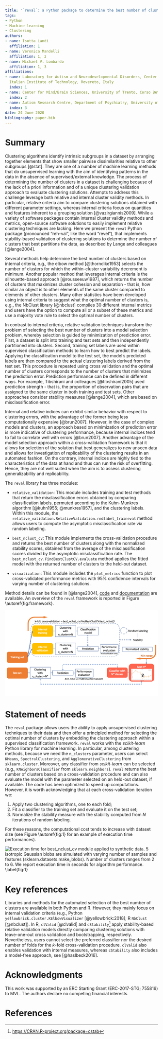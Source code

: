 ```yaml
---
title: '`reval`: a Python package to determine the best number of clusters with stability-based relative clustering validation.'
tags:
- Python
- Machine learning
- Clustering
authors:
- name: Isotta Landi
  affiliation: 1
- name: Veronica Mandelli
  affiliation: 1, 2
- name: Michael V. Lombardo
  affiliation: 1, 3
affiliations:
- name: Laboratory for Autism and Neurodevelopmental Disorders, Center for Neuroscience and Cognitive Systems @UniTn, 
  Italian Institute of Technology, Rovereto, Italy
  index: 1
- name: Center for Mind/Brain Sciences, University of Trento, Corso Bettini 84, 38068 Rovereto (TN), Italy
  index: 2
- name: Autism Research Centre, Department of Psychiatry, University of Cambridge, Cambridge, United Kingdom
  index: 3
date: 24 June 2020
bibliography: paper.bib
---
```


# Summary

Clustering algorithms identify intrinsic subgroups in a dataset by arranging together elements that show smaller 
pairwise dissimilarities relative to other subgroups [@stat]. They are one of a number of machine learning methods that 
do unsupervised learning with the aim of identifying patterns in the data in the absence of supervised/external 
knowledge. The process of determining the number of clusters in a dataset is challenging because of the lack of a 
priori information and of a unique clustering validation approach to evaluate clustering solutions. Attempts to address 
this challenge leverage both relative and internal cluster validity methods. In particular, relative criteria aim to 
compare clustering solutions obtained with different parameter settings, whereas internal criteria focus on quantities 
and features inherent to a grouping solution [@vazirgiannis2009]. While a variety of software packages contain 
internal cluster validity methods and metrics, open-source software solutions to easily implement relative clustering 
techniques are lacking. Here we present the `reval` Python package (pronounced “reh-val”, like the word “revel”), 
that implements stability-based validation of clustering solutions to determine the number of clusters that best 
partitions the data, as described by Lange and colleagues [@lange2004]. 

Several methods help determine the best number of clusters based on internal criteria, e.g., the elbow method 
[@thorndike1953] selects the number of clusters for which the within-cluster variability decrement is minimum. 
Another popular method that leverages internal criteria is the silhouette-based approach [@rousseeuw1987], 
 which returns the number of clusters that maximizes 
cluster cohesion and separation - that is, how similar an object is to other elements of the same cluster compared to 
elements of other clusters. Many other statistics have been developed using internal criteria 
to suggest what the optimal number of clusters is, e.g., the NbClust library [@nbclust] compiles 30 different 
internal metrics and users have the option to compute all or a subset of these metrics and use a majority vote rule to 
select the optimal number of clusters.

In contrast to internal criteria, relative validation techniques transform the problem of selecting the best number of 
clusters into a model selection problem, whereby selection is guided by minimization of prediction error. First, a 
dataset is split into training and test sets and then independently partitioned into clusters. Second, training set 
labels are used within supervised classification methods to learn how to best predict the labels. Applying the 
classification model to the test set, the model’s predicted labels are then compared to the actual clustering labels 
derived from the test set. This procedure is repeated using cross validation and the optimal number of clusters 
corresponds to the number of clusters that minimizes the prediction error. Prediction performance can be defined in 
different ways. For example, Tibshirani and colleagues [@tibshirani2005] used prediction strength - that is, the 
proportion of observation pairs that are assigned to the same cluster in both training and test sets. Other approaches 
consider stability measures [@lange2004], which are based on misclassification error.

Internal and relative indices can exhibit similar behavior with respect to clustering errors, with the advantage of 
the former being less computationally expensive [@brun2007]. However, in the case of complex models and clusters, an 
approach based on minimization of prediction error is more indicative of clustering performance, because internal 
indices tend to fail to correlate well with errors [@brun2007]. Another advantage of the model selection approach 
within a cross-validation framework is that it allows for selection of the solution that best generalizes to new 
unseen data and allows for investigation of replicability of the clustering results in an automated fashion. On the 
contrary, internal indices are highly tied to the characteristics of the data at hand and thus can run the risk of 
overfitting. Hence, they are not well suited when the aim is to assess clustering generalizability and replicability.

The `reval` library has three modules:

- `relative_validation`: This module includes training and test methods that return the misclassification errors 
obtained by comparing classification labels, permuted according to the Kuhn-Munkres algorithm 
[@kuhn1955; @munkres1957], and the clustering labels. Within this module, the 
`relative_validation.RelativeValidation.rndlabel_traineval` method allows users to compute the asymptotic 
misclassification rate via random labeling.

- `best_nclust_cv`: This module implements the cross-validation procedure and returns the best number of clusters 
along with the normalized stability scores, obtained from the average of the misclassification scores divided by 
the asymptotic misclassification rate. The `best_nclust_cv.FindBestClustCV.evaluate` method applies the fitted 
model with the returned number of clusters to the held-out dataset.

- `visualization`: This module includes the `plot_metrics` function to plot cross-validated performance 
metrics with 95% confidence intervals for varying number of clustering solutions.

Method details can be found in [@lange2004], [code](https://github.com/IIT-LAND/reval_clustering) and 
[documentation](https://reval.readthedocs.io/en/latest/) are available.
An overview of the `reval` framework is reported in Figure \autoref{fig:framework}.

![`reval` framework overview. \label{fig:framework}](revalpipeline.png)

# Statement of needs

The `reval` package allows users the ability to apply unsupervised clustering techniques to their data and then 
offer a principled method for selecting the optimal number of clusters by embedding the clustering approach within a 
supervised classification framework. `reval` works with the *scikit-learn* Python library for machine learning. 
In particular, among clustering methods, because we need the `n_clusters` parameter, users can 
select `KMeans`, `SpectralClustering`, and `AgglomerativeClustering` from `sklearn.cluster`. Moreover, any classifier 
from *scikit-learn* can be selected (e.g., `KNeighborsClassifier` from `sklearn.neighbors`). `reval` returns the best 
number of clusters based on a cross-validation procedure and can also evaluate the model with the parameter selected 
on an held-out dataset, if available. The code has been optimized to speed up computations. However, it is worth 
acknowledging that at each cross-validation iteration we:

1) Apply two clustering algorithms, one to each fold;
2) Fit a classifier to the training set and evaluate it on the test set;
3) Normalize the stability measure with the stability computed from $N$ iterations of random labeling.

For these reasons, the computational cost tends to increase with dataset size (see Figure \autoref{fig:1} 
for an example of execution time performances).

![Execution time for `best_nclust_cv` module applied to synthetic data. 5 isotropic Gaussian blobs are simulated with 
varying number of samples and features (``sklearn.datasets.make_blobs``). Number of clusters ranges from 2 to 6. 
We report execution time in seconds for algorithm performance. 
\label{fig:1}](makeblobs_performance.png)

# Key references

Libraries and methods for the automated selection of the best number of clusters are available in both Python and R. 
However, they mainly focus on internal validation criteria (e.g., Python
`yellowbrick.cluster.KElbowVisualizer` [@yellowbrick:2018]; R `NbClust` [@nbclust]). In R, `clValid` [@clvalid] and 
`cStability`[^1] apply stability-based relative validation models directly comparing clustering solutions with 
leave-one-out cross validation and bootstrapping, respectively. Nevertheless, users cannot select the preferred 
classifier nor the desired number of folds for the *k*-fold cross-validation procedure. `clValid` also enables 
validation with internal measures, whereas `cStability` also includes a model-free approach, see [@haslbeck2016].

[^1]: https://CRAN.R-project.org/package=cstab

# Acknowledgments
This work was supported by an ERC Starting Grant (ERC-2017-STG; 755816) to MVL. 
The authors declare no competing financial interests.

# References

